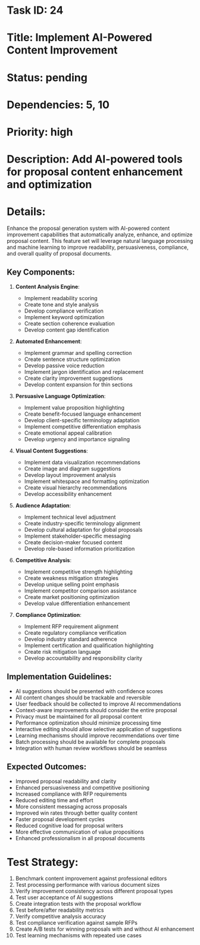 # Task ID: 24
# Title: Implement AI-Powered Content Improvement
# Status: pending
# Dependencies: 5, 10
# Priority: high
# Description: Add AI-powered tools for proposal content enhancement and optimization

# Details:
Enhance the proposal generation system with AI-powered content improvement capabilities that automatically analyze, enhance, and optimize proposal content. This feature set will leverage natural language processing and machine learning to improve readability, persuasiveness, compliance, and overall quality of proposal documents.

## Key Components:

1. **Content Analysis Engine**:
   - Implement readability scoring
   - Create tone and style analysis
   - Develop compliance verification
   - Implement keyword optimization
   - Create section coherence evaluation
   - Develop content gap identification

2. **Automated Enhancement**:
   - Implement grammar and spelling correction
   - Create sentence structure optimization
   - Develop passive voice reduction
   - Implement jargon identification and replacement
   - Create clarity improvement suggestions
   - Develop content expansion for thin sections

3. **Persuasive Language Optimization**:
   - Implement value proposition highlighting
   - Create benefit-focused language enhancement
   - Develop client-specific terminology adaptation
   - Implement competitive differentiation emphasis
   - Create emotional appeal calibration
   - Develop urgency and importance signaling

4. **Visual Content Suggestions**:
   - Implement data visualization recommendations
   - Create image and diagram suggestions
   - Develop layout improvement analysis
   - Implement whitespace and formatting optimization
   - Create visual hierarchy recommendations
   - Develop accessibility enhancement

5. **Audience Adaptation**:
   - Implement technical level adjustment
   - Create industry-specific terminology alignment
   - Develop cultural adaptation for global proposals
   - Implement stakeholder-specific messaging
   - Create decision-maker focused content
   - Develop role-based information prioritization

6. **Competitive Analysis**:
   - Implement competitive strength highlighting
   - Create weakness mitigation strategies
   - Develop unique selling point emphasis
   - Implement competitor comparison assistance
   - Create market positioning optimization
   - Develop value differentiation enhancement

7. **Compliance Optimization**:
   - Implement RFP requirement alignment
   - Create regulatory compliance verification
   - Develop industry standard adherence
   - Implement certification and qualification highlighting
   - Create risk mitigation language
   - Develop accountability and responsibility clarity

## Implementation Guidelines:

- AI suggestions should be presented with confidence scores
- All content changes should be trackable and reversible
- User feedback should be collected to improve AI recommendations
- Context-aware improvements should consider the entire proposal
- Privacy must be maintained for all proposal content
- Performance optimization should minimize processing time
- Interactive editing should allow selective application of suggestions
- Learning mechanisms should improve recommendations over time
- Batch processing should be available for complete proposals
- Integration with human review workflows should be seamless

## Expected Outcomes:

- Improved proposal readability and clarity
- Enhanced persuasiveness and competitive positioning
- Increased compliance with RFP requirements
- Reduced editing time and effort
- More consistent messaging across proposals
- Improved win rates through better quality content
- Faster proposal development cycles
- Reduced cognitive load for proposal writers
- More effective communication of value propositions
- Enhanced professionalism in all proposal documents

# Test Strategy:
1. Benchmark content improvement against professional editors
2. Test processing performance with various document sizes
3. Verify improvement consistency across different proposal types
4. Test user acceptance of AI suggestions
5. Create integration tests with the proposal workflow
6. Test before/after readability metrics
7. Verify competitive analysis accuracy
8. Test compliance verification against sample RFPs
9. Create A/B tests for winning proposals with and without AI enhancement
10. Test learning mechanisms with repeated use cases